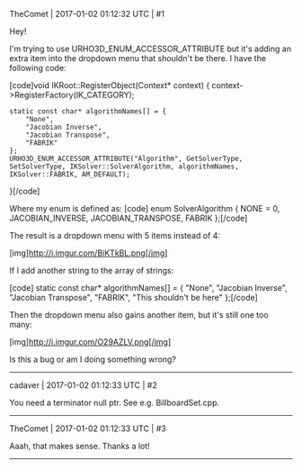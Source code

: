 TheComet | 2017-01-02 01:12:32 UTC | #1

Hey!

I'm trying to use URHO3D_ENUM_ACCESSOR_ATTRIBUTE but it's adding an extra item into the dropdown menu that shouldn't be there. I have the following code:

[code]void IKRoot::RegisterObject(Context* context)
{
    context->RegisterFactory<IKRoot>(IK_CATEGORY);

    static const char* algorithmNames[] = {
        "None",
        "Jacobian Inverse",
        "Jacobian Transpose",
        "FABRIK"
    };
    URHO3D_ENUM_ACCESSOR_ATTRIBUTE("Algorithm", GetSolverType, SetSolverType, IKSolver::SolverAlgorithm, algorithmNames, IKSolver::FABRIK, AM_DEFAULT);
}[/code]

Where my enum is defined as:
[code]    enum SolverAlgorithm
    {
        NONE = 0,
        JACOBIAN_INVERSE,
        JACOBIAN_TRANSPOSE,
        FABRIK
    };[/code]

The result is a dropdown menu with 5 items instead of 4:

[img]http://i.imgur.com/BiKTkBL.png[/img]

If I add another string to the array of strings:

[code]    static const char* algorithmNames[] = {
        "None",
        "Jacobian Inverse",
        "Jacobian Transpose",
        "FABRIK",
        "This shouldn't be here"
    };[/code]

Then the dropdown menu also gains another item, but it's still one too many:

[img]http://i.imgur.com/O29AZLV.png[/img]

Is this a bug or am I doing something wrong?

-------------------------

cadaver | 2017-01-02 01:12:33 UTC | #2

You need a terminator null ptr. See e.g. BillboardSet.cpp.

-------------------------

TheComet | 2017-01-02 01:12:33 UTC | #3

Aaah, that makes sense. Thanks a lot!

-------------------------

